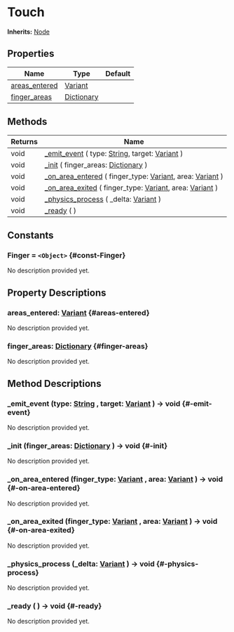 # Touch
**Inherits:** [Node](https://docs.godotengine.org/de/4.x/classes/class_node.html)
    


## Properties

| Name                            | Type                                                                            | Default |
| ------------------------------- | ------------------------------------------------------------------------------- | ------- |
| [areas_entered](#areas-entered) | [Variant](https://docs.godotengine.org/de/4.x/classes/class_variant.html)       |         |
| [finger_areas](#finger-areas)   | [Dictionary](https://docs.godotengine.org/de/4.x/classes/class_dictionary.html) |         |

## Methods

| Returns | Name                                                                                                                                                                                                              |
| ------- | ----------------------------------------------------------------------------------------------------------------------------------------------------------------------------------------------------------------- |
| void    | [_emit_event](#-emit-event) ( type: [String](https://docs.godotengine.org/de/4.x/classes/class_string.html), target: [Variant](https://docs.godotengine.org/de/4.x/classes/class_variant.html) )                  |
| void    | [_init](#-init) ( finger_areas: [Dictionary](https://docs.godotengine.org/de/4.x/classes/class_dictionary.html) )                                                                                                 |
| void    | [_on_area_entered](#-on-area-entered) ( finger_type: [Variant](https://docs.godotengine.org/de/4.x/classes/class_variant.html), area: [Variant](https://docs.godotengine.org/de/4.x/classes/class_variant.html) ) |
| void    | [_on_area_exited](#-on-area-exited) ( finger_type: [Variant](https://docs.godotengine.org/de/4.x/classes/class_variant.html), area: [Variant](https://docs.godotengine.org/de/4.x/classes/class_variant.html) )   |
| void    | [_physics_process](#-physics-process) ( _delta: [Variant](https://docs.godotengine.org/de/4.x/classes/class_variant.html) )                                                                                       |
| void    | [_ready](#-ready) (  )                                                                                                                                                                                            |



## Constants


### Finger = `<Object>` {#const-Finger}

No description provided yet.
                

## Property Descriptions

### areas_entered: [Variant](https://docs.godotengine.org/de/4.x/classes/class_variant.html) {#areas-entered}

No description provided yet.

### finger_areas: [Dictionary](https://docs.godotengine.org/de/4.x/classes/class_dictionary.html) {#finger-areas}

No description provided yet.

## Method Descriptions

### _emit_event (type: [String](https://docs.godotengine.org/de/4.x/classes/class_string.html) , target: [Variant](https://docs.godotengine.org/de/4.x/classes/class_variant.html)  ) -> void {#-emit-event}

No description provided yet.

### _init (finger_areas: [Dictionary](https://docs.godotengine.org/de/4.x/classes/class_dictionary.html)  ) -> void {#-init}

No description provided yet.

### _on_area_entered (finger_type: [Variant](https://docs.godotengine.org/de/4.x/classes/class_variant.html) , area: [Variant](https://docs.godotengine.org/de/4.x/classes/class_variant.html)  ) -> void {#-on-area-entered}

No description provided yet.

### _on_area_exited (finger_type: [Variant](https://docs.godotengine.org/de/4.x/classes/class_variant.html) , area: [Variant](https://docs.godotengine.org/de/4.x/classes/class_variant.html)  ) -> void {#-on-area-exited}

No description provided yet.

### _physics_process (_delta: [Variant](https://docs.godotengine.org/de/4.x/classes/class_variant.html)  ) -> void {#-physics-process}

No description provided yet.

### _ready ( ) -> void {#-ready}

No description provided yet.

